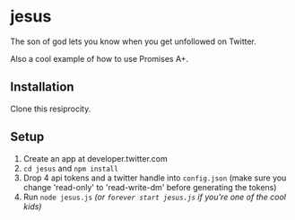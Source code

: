 jesus
=====

The son of god lets you know when you get unfollowed on Twitter.

Also a cool example of how to use Promises A+.

## Installation

Clone this resiprocity.

## Setup

1. Create an app at developer.twitter.com
2. `cd jesus` and `npm install`
3. Drop 4 api tokens and a twitter handle into `config.json` (make sure you change 'read-only' to 'read-write-dm' before generating the tokens)
4. Run `node jesus.js` *(or `forever start jesus.js` if you're one of the cool kids)*